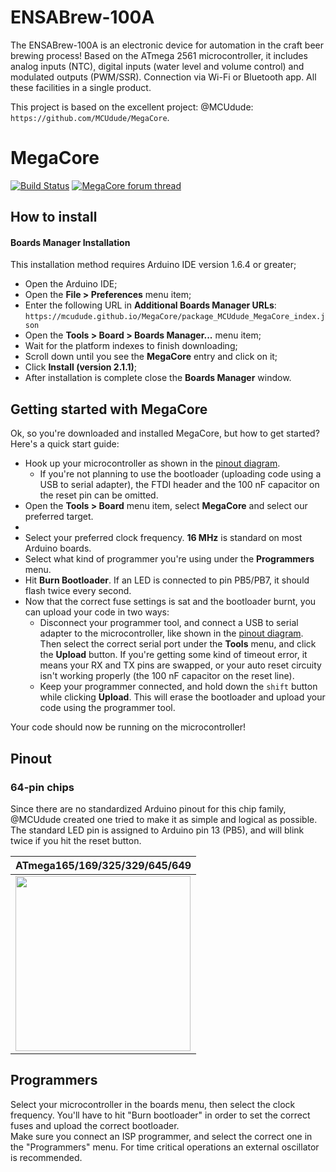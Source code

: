 # ENSABrew-100A
The ENSABrew-100A is an electronic device for automation in the craft beer brewing process! Based on the ATmega 2561 microcontroller, it includes analog inputs (NTC), digital inputs (water level and volume control) and modulated outputs (PWM/SSR). Connection via Wi-Fi or Bluetooth app. All these facilities in a single product.

This project is based on the excellent project: @MCUdude: `https://github.com/MCUdude/MegaCore`.

# MegaCore
[![Build Status](https://travis-ci.com/MCUdude/MegaCore.svg?branch=master)](https://travis-ci.com/MCUdude/MegaCore) [![MegaCore forum thread](https://img.shields.io/badge/support-forum-blue.svg)](https://forum.arduino.cc/index.php?topic=386733.0)

## How to install
#### Boards Manager Installation
This installation method requires Arduino IDE version 1.6.4 or greater;
* Open the Arduino IDE;
* Open the **File > Preferences** menu item;
* Enter the following URL in **Additional Boards Manager URLs**: `https://mcudude.github.io/MegaCore/package_MCUdude_MegaCore_index.json`
* Open the **Tools > Board > Boards Manager...** menu item;
* Wait for the platform indexes to finish downloading;
* Scroll down until you see the **MegaCore** entry and click on it;
* Click **Install (version 2.1.1)**;
* After installation is complete close the **Boards Manager** window.

## Getting started with MegaCore
Ok, so you're downloaded and installed MegaCore, but how to get started? Here's a quick start guide:
* Hook up your microcontroller as shown in the [pinout diagram](#pinout).
  - If you're not planning to use the bootloader (uploading code using a USB to serial adapter), the FTDI header and the 100 nF capacitor on the reset pin can be omitted.
* Open the **Tools > Board** menu item, select **MegaCore** and select our preferred target.
* 
* Select your preferred clock frequency. **16 MHz** is standard on most Arduino boards.
* Select what kind of programmer you're using under the **Programmers** menu.
* Hit **Burn Bootloader**. If an LED is connected to pin PB5/PB7, it should flash twice every second.
* Now that the correct fuse settings is sat and the bootloader burnt, you can upload your code in two ways:
  - Disconnect your programmer tool, and connect a USB to serial adapter to the microcontroller, like shown in the [pinout diagram](#pinout). Then select the correct serial port under the **Tools** menu, and click the **Upload** button. If you're getting some kind of timeout error, it means your RX and TX pins are swapped, or your auto reset circuity isn't working properly (the 100 nF capacitor on the reset line).
  - Keep your programmer connected, and hold down the `shift` button while clicking **Upload**. This will erase the bootloader and upload your code using the programmer tool.

Your code should now be running on the microcontroller!

## Pinout

### 64-pin chips
Since there are no standardized Arduino pinout for this chip family, @MCUdude created one tried to make it as simple and logical as possible. The standard LED pin is assigned to Arduino pin 13 (PB5), and will blink twice if you hit the reset button.

| ATmega165/169/325/329/645/649                           |
|---------------------------------------------------------|
| <img src="https://i.imgur.com/YJ3ojm1.png" width="280"> |

## Programmers
Select your microcontroller in the boards menu, then select the clock frequency. You'll have to hit "Burn bootloader" in order to set the correct fuses and upload the correct bootloader. <br/>
Make sure you connect an ISP programmer, and select the correct one in the "Programmers" menu. For time critical operations an external oscillator is recommended.